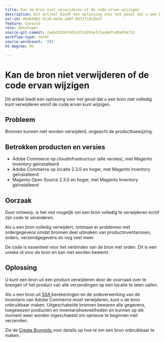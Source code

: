 ```yaml
---
title: Kan de bron niet verwijderen of de code ervan wijzigen
description: Dit artikel biedt een oplossing voor het geval dat u een bron niet volledig kunt verwijderen en/of de code ervan kunt wijzigen.
exl-id: dbdb4d62-9138-4a3d-a58f-8671f1dc5b42
feature: Console
role: Developer
source-git-commit: 2aeb2355b74d1cdfc62b5e7c5aa04fcd0a654733
workflow-type: tm+mt
source-wordcount: '242'
ht-degree: 0%

---
```


# Kan de bron niet verwijderen of de code ervan wijzigen

Dit artikel biedt een oplossing voor het geval dat u een bron niet volledig kunt verwijderen en/of de code ervan kunt wijzigen.

## Probleem

Bronnen kunnen niet worden verwijderd, ongeacht de producttoewijzing.

## Betrokken producten en versies

* Adobe Commerce op cloudinfrastructuur (alle versies), met Magento Inventory geïnstalleerd
* Adobe Commerce op locatie 2.3.0 en hoger, met Magento Inventory geïnstalleerd
* Magento Open Source 2.3.0 en hoger, met Magento Inventory geïnstalleerd

## Oorzaak

Door ontwerp, is het niet mogelijk om een bron volledig te verwijderen en/of zijn code te veranderen.

Als u een bron volledig verwijdert, ontstaan er problemen met ordergegevens omdat bronnen deel uitmaken van productinventarissen, orders, verzendgegevens en nog veel meer.

De code is essentieel voor het verbinden van de bron met orden. Dit is een unieke id voor de bron en kan niet worden bewerkt.

## Oplossing

U kunt een bron uit een product verwijderen door de voorraad over te brengen of het product van alle verzendingen op een locatie te laten vallen.

Als u een bron uit [ SSA ](https://experienceleague.adobe.com/nl/docs/commerce-admin/inventory/basics/selection-reservations) berekeningen en de ordeverwerking van de Inventaris van Adobe Commerce moet verwijderen, kunt u de bron onbruikbaar maken. Uitgeschakelde bronnen bewaren alle gegevens, toegewezen producten en inventarishoeveelheden en kunnen op elk moment weer worden ingeschakeld om opnieuw te beginnen met verzenden.

Zie de [ Create Brongids ](https://github.com/magento/inventory/wiki/Create-Sources#disable-sources) voor details op hoe te om een bron onbruikbaar te maken.
